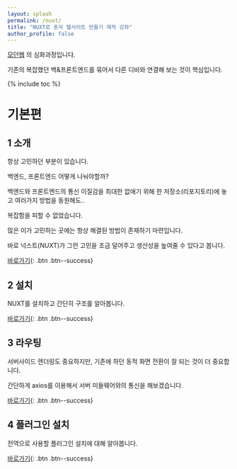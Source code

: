 ```yaml
---
layout: splash
permalink: /nuxt/
title: "NUXT로 혼자 웹사이트 만들기 제작 강좌"
author_profile: false
---
```


[모던웹](/nemv/) 의 심화과정입니다.

기존의 복잡했던 백&프론트엔드를 묶어서 다른 디비와 연결해 보는 것이 핵심입니다.

{% include toc %}

# 기본편

## 1 소개

항상 고민하던 부분이 있습니다.

백엔드, 프론트엔드 어떻게 나눠야할까?

백엔드와 프론트엔드의 통신 이질감을 최대한 없애기 위해 한 저장소(리포지토리)에 놓고 여러가지 방법을 동원해도..

복잡함을 피할 수 없었습니다.

많은 이가 고민하는 곳에는 항상 해결된 방법이 존재하기 마련입니다.

바로 넉스트(NUXT)가 그런 고민을 조금 덜어주고 생산성을 높여줄 수 있다고 봅니다.

[바로가기](/nuxt/nuxt-001-intro/){: .btn .btn--success}

## 2 설치

NUXT를 설치하고 간단히 구조를 알아봅니다. 

[바로가기](/nuxt/nuxt-002-install/){: .btn .btn--success}

## 3 라우팅

서버사이드 렌더링도 중요하지만, 기존에 하던 동적 화면 전환이 잘 되는 것이 더 중요합니다.

간단하게 axios를 이용해서 서버 미들웨어와의 통신을 해보겠습니다.

[바로가기](/nuxt/nuxt-003-routing/){: .btn .btn--success}

## 4 플러그인 설치

전역으로 사용할 플러그인 설치에 대해 알아봅니다.

[바로가기](/nuxt/nuxt-004-plugin/){: .btn .btn--success}

